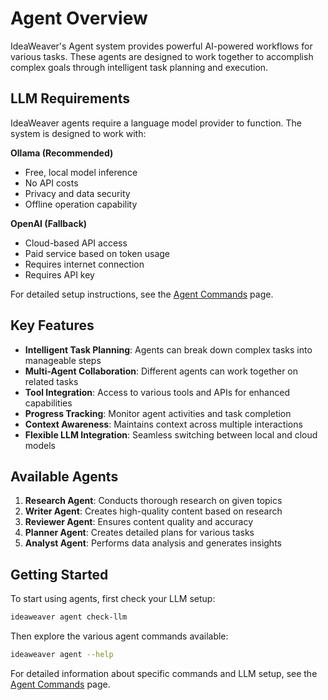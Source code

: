 # Agent Overview

IdeaWeaver's Agent system provides powerful AI-powered workflows for various tasks. These agents are designed to work together to accomplish complex goals through intelligent task planning and execution.

## LLM Requirements

IdeaWeaver agents require a language model provider to function. The system is designed to work with:

**Ollama (Recommended)**

   - Free, local model inference
   - No API costs
   - Privacy and data security
   - Offline operation capability

**OpenAI (Fallback)**

   - Cloud-based API access
   - Paid service based on token usage
   - Requires internet connection
   - Requires API key

For detailed setup instructions, see the [Agent Commands](commands.md) page.

## Key Features

- **Intelligent Task Planning**: Agents can break down complex tasks into manageable steps
- **Multi-Agent Collaboration**: Different agents can work together on related tasks
- **Tool Integration**: Access to various tools and APIs for enhanced capabilities
- **Progress Tracking**: Monitor agent activities and task completion
- **Context Awareness**: Maintains context across multiple interactions
- **Flexible LLM Integration**: Seamless switching between local and cloud models

## Available Agents

1. **Research Agent**: Conducts thorough research on given topics
2. **Writer Agent**: Creates high-quality content based on research
3. **Reviewer Agent**: Ensures content quality and accuracy
4. **Planner Agent**: Creates detailed plans for various tasks
5. **Analyst Agent**: Performs data analysis and generates insights

## Getting Started

To start using agents, first check your LLM setup:

```bash
ideaweaver agent check-llm
```

Then explore the various agent commands available:

```bash
ideaweaver agent --help
```

For detailed information about specific commands and LLM setup, see the [Agent Commands](commands.md) page. 